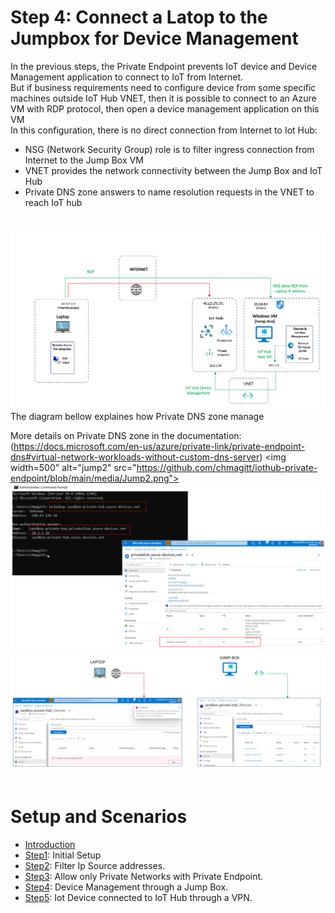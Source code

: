 # Step 4: Connect a Latop to the Jumpbox for Device Management
In the previous steps, the Private Endpoint prevents IoT device and Device Management application to connect to IoT from Internet.<br>
But if business requirements need to configure device from some specific machines outside IoT Hub VNET, then it is possible to connect to an Azure VM with RDP protocol, then open a device management application on this VM <br>
In this configuration, there is no direct connection from Internet to Iot Hub: 
- NSG (Network Security Group) role is to  filter ingress connection from Internet to the Jump Box VM
- VNET provides the network connectivity between the Jump Box and IoT Hub
- Private DNS zone answers to name resolution requests in the VNET to reach IoT hub
<br> 
<img width="800" alt="jump1" src="https://github.com/chmagitt/iothub-private-endpoint/blob/main/media/Jump1.png">
<br>
The diagram bellow explaines how Private DNS zone manage 

More details on Private DNS zone in the documentation: (https://docs.microsoft.com/en-us/azure/private-link/private-endpoint-dns#virtual-network-workloads-without-custom-dns-server)
<img width=500" alt="jump2" src="https://github.com/chmagitt/iothub-private-endpoint/blob/main/media/Jump2.png">
<br>
<img width="800" alt="jump3" src="https://github.com/chmagitt/iothub-private-endpoint/blob/main/media/Jump3.png">
<br>
<img width="800" alt="jump4" src="https://github.com/chmagitt/iothub-private-endpoint/blob/main/media/Jump4.png">
<br>
<br>

# Setup and Scenarios

- [Introduction](https://github.com/chmagitt/iothub-private-endpoint#readme)
- [Step1](https://github.com/chmagitt/iothub-private-endpoint/blob/main/chapters/setup.md): Initial Setup
- [Step2](https://github.com/chmagitt/iothub-private-endpoint/blob/main/chapters/ipfilter.md): Filter Ip Source addresses.
- [Step3](https://github.com/chmagitt/iothub-private-endpoint/blob/main/chapters/endpoint.md): Allow only Private Networks with Private Endpoint.
- [Step4](https://github.com/chmagitt/iothub-private-endpoint/blob/main/chapters/jumpbox.md): Device Management through a Jump Box.
- [Step5](https://github.com/chmagitt/iothub-private-endpoint/blob/main/chapters/vpngateway.md): Iot Device connected to IoT Hub through a VPN.
